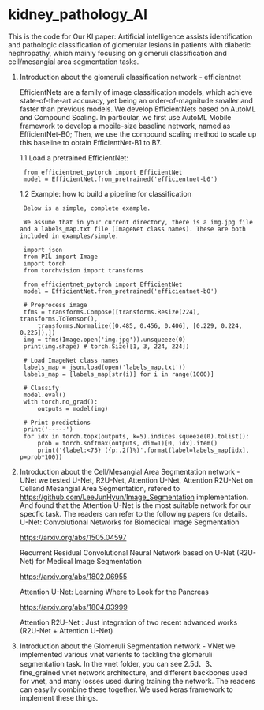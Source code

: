 # kidney_pathology_AI
This is the code for Our KI paper: Artificial intelligence assists identification and pathologic classification of glomerular lesions in patients with diabetic nephropathy, which mainly focusing on glomeruli classification and cell/mesangial area segmentation tasks.

1. Introduction about the glomeruli classification network - efficientnet

    EfficientNets are a family of image classification models, which achieve state-of-the-art accuracy, yet being an order-of-magnitude smaller and faster than previous models. We develop EfficientNets based on AutoML and Compound Scaling. In particular, we first use AutoML Mobile framework to develop a mobile-size baseline network, named as EfficientNet-B0; Then, we use the compound scaling method to scale up this baseline to obtain EfficientNet-B1 to B7.

    1.1 Load a pretrained EfficientNet:

        from efficientnet_pytorch import EfficientNet
        model = EfficientNet.from_pretrained('efficientnet-b0')

    1.2 Example: how to build a pipeline for classification

        Below is a simple, complete example.

        We assume that in your current directory, there is a img.jpg file and a labels_map.txt file (ImageNet class names). These are both included in examples/simple.

        import json
        from PIL import Image
        import torch
        from torchvision import transforms

        from efficientnet_pytorch import EfficientNet
        model = EfficientNet.from_pretrained('efficientnet-b0')

        # Preprocess image
        tfms = transforms.Compose([transforms.Resize(224), transforms.ToTensor(),
            transforms.Normalize([0.485, 0.456, 0.406], [0.229, 0.224, 0.225]),])
        img = tfms(Image.open('img.jpg')).unsqueeze(0)
        print(img.shape) # torch.Size([1, 3, 224, 224])

        # Load ImageNet class names
        labels_map = json.load(open('labels_map.txt'))
        labels_map = [labels_map[str(i)] for i in range(1000)]

        # Classify
        model.eval()
        with torch.no_grad():
            outputs = model(img)

        # Print predictions
        print('-----')
        for idx in torch.topk(outputs, k=5).indices.squeeze(0).tolist():
            prob = torch.softmax(outputs, dim=1)[0, idx].item()
            print('{label:<75} ({p:.2f}%)'.format(label=labels_map[idx], p=prob*100))

2. Introduction about the Cell/Mesangial Area Segmentation network - UNet
    we tested U-Net, R2U-Net, Attention U-Net, Attention R2U-Net on Celland Mesangial Area Segmentation, refered to https://github.com/LeeJunHyun/Image_Segmentation implementation. And found that the Attention U-Net is the most suitable network for our specfic task. The readers can refer to the following papers for details. 
    U-Net: Convolutional Networks for Biomedical Image Segmentation

    https://arxiv.org/abs/1505.04597

    Recurrent Residual Convolutional Neural Network based on U-Net (R2U-Net) for Medical Image Segmentation

    https://arxiv.org/abs/1802.06955

    Attention U-Net: Learning Where to Look for the Pancreas

    https://arxiv.org/abs/1804.03999

    Attention R2U-Net : Just integration of two recent advanced works (R2U-Net + Attention U-Net)

3. Introduction about the Glomeruli Segmentation network - VNet
    we implemented various vnet varients to tackling the glomeruli segmentation task. In the vnet folder, you can see 2.5d、3、fine_grained vnet network architecture, and different backbones used for vnet, and many losses used during training the network. The readers can easyily combine these together. We used keras framework to implement these things. 